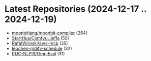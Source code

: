 # Latest Repositories (2024-12-17 .. 2024-12-19)

- [moonbitlang/moonbit-compiler](https://github.com/moonbitlang/moonbit-compiler) (264)
- [StartHua/Comfyui_leffa](https://github.com/StartHua/Comfyui_leffa) (50)
- [RafalWilinski/aws-mcp](https://github.com/RafalWilinski/aws-mcp) (35)
- [leochen-g/dify-schedule](https://github.com/leochen-g/dify-schedule) (32)
- [RUC-NLPIR/OmniEval](https://github.com/RUC-NLPIR/OmniEval) (31)
